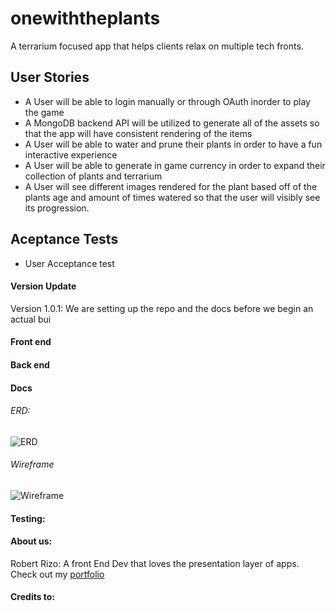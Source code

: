 # onewiththeplants

A terrarium focused app that helps clients relax on multiple tech fronts.

## User Stories
* A User will be able to login manually or through OAuth inorder to play the game
* A MongoDB backend API will be utilized to generate all of the assets so that the app will have consistent rendering of the items
* A User will be able to water and prune their plants in order to have a fun interactive experience
* A User will be able to generate in game currency in order to expand their collection of plants and terrarium
* A User will see different images rendered for the plant based off of the plants age and amount of times watered so that the user will visibly see its progression.

## Aceptance Tests
* User Acceptance test

#### Version Update

Version 1.0.1: We are setting up the repo and the docs before we begin an actual bui

#### Front end

#### Back end

#### Docs

###### ERD:

![ERD](https://github.com/401Final/onewiththeplants/blob/dev/assets/ERD.png)

###### Wireframe

![Wireframe](https://github.com/401Final/onewiththeplants/blob/dev/assets/wireframe.png)

#### Testing: 

#### About us: 

Robert Rizo: A front End Dev that loves the presentation layer of apps. Check out my [portfolio](https://thatvetdevrob.com)

#### Credits to: